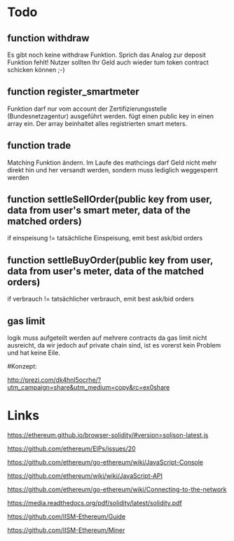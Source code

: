 
# Todo


## function withdraw
Es gibt noch keine withdraw Funktion. Sprich das Analog zur deposit Funktion fehlt! Nutzer sollten Ihr Geld auch wieder tum token contract schicken können ;-) 

## function register_smartmeter
Funktion darf nur vom account der Zertifizierungsstelle (Bundesnetzagentur) ausgeführt werden. 
fügt einen public key in einen array ein. Der array beinhaltet alles registrierten smart meters. 

## function trade 
Matching Funktion ändern. Im Laufe des mathcings darf Geld nicht mehr direkt hin und her versandt werden, sondern muss lediglich weggesperrt werden

## function settleSellOrder(public key from user, data from user's smart meter, data of the matched orders)
if einspeisung != tatsächliche Einspeisung, emit best ask/bid orders

## function settleBuyOrder(public key from user, data from user's meter, data of the matched orders)
if verbrauch != tatsächlicher verbrauch, emit best ask/bid orders

## gas limit
logik muss aufgeteilt werden auf mehrere contracts da gas limit nicht ausreicht, da wir jedoch auf private chain sind, ist es vorerst  kein Problem und hat keine Eile.


#Konzept:

http://prezi.com/dk4hnl5ocrhe/?utm_campaign=share&utm_medium=copy&rc=ex0share


# Links


https://ethereum.github.io/browser-solidity/#version=soljson-latest.js

https://github.com/ethereum/EIPs/issues/20

https://github.com/ethereum/go-ethereum/wiki/JavaScript-Console

https://github.com/ethereum/wiki/wiki/JavaScript-API

https://github.com/ethereum/go-ethereum/wiki/Connecting-to-the-network

https://media.readthedocs.org/pdf/solidity/latest/solidity.pdf

https://github.com/IISM-Ethereum/Guide

https://github.com/IISM-Ethereum/Miner







